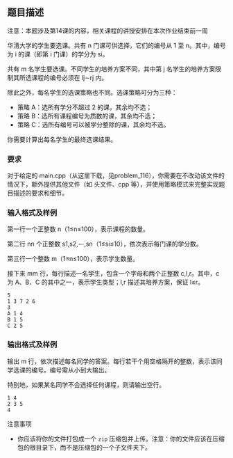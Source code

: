 ## 题目描述
注意：本题涉及第14课的内容，相关课程的讲授安排在本次作业结束前一周

华清大学的学生要选课。共有 n 门课可供选择，它们的编号从 1 至 n。其中，编号为 i 的课（即第 i 门课）的学分为 si。

共有 m 名学生要选课。不同学生的培养方案不同，其中第 j 名学生的培养方案限制其所选课程的编号必须在 lj∼rj 内。

除此之外，每名学生的选课策略也不同。选课策略可分为三种：

* 策略 A：选所有学分不超过 2 的课，其余均不选；
* 策略 B：选所有课程编号为质数的课，其余均不选；
* 策略 C：选所有编号可以被学分整除的课，其余均不选。

你需要计算出每名学生的最终选课结果。

### 要求
对于给定的 main.cpp（从这里下载，见problem_116），你需要在不改动该文件的情况下，额外提供其他文件（如 头文件、cpp 等），并使用策略模式来完整实现题目描述的要求和细节。

### 输入格式及样例
第一行一个正整数 n（1≤n≤100），表示课程的数量。

第二行 nn 个正整数 s1,s2,⋯,sn（1≤si≤10），依次表示每门课的学分数。

第三行一个整数 m（1≤n≤100），表示学生数量。

接下来 mm 行，每行描述一名学生，包含一个字母和两个正整数 c,l,r。其中，c 为 A、B、C 的其中之一，表示学生类型；l,r 描述其培养方案，保证 l≤r。
```
5
1 3 7 2 6
3
A 1 4
B 1 5
C 2 5
```
### 输出格式及样例
输出 m 行，依次描述每名同学的答案。每行若干个用空格隔开的整数，表示该同学选课的编号。编号需从小到大输出。

特别地，如果某名同学不会选择任何课程，则请输出空行。
```
1 4
2 3 5
4
```
注意事项
* 你应该将你的文件打包成一个 `zip` 压缩包并上传。注意：你的文件应该在压缩包的根目录下，而不是压缩包的一个子文件夹下。

